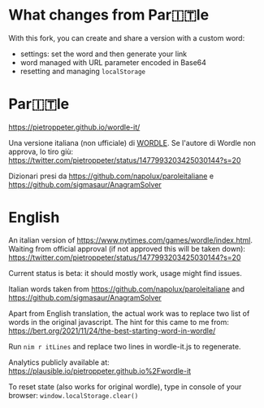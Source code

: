 # What changes from Par🇮🇹le

With this fork, you can create and share a version with a custom word:

- settings: set the word and then generate your link
- word managed with URL parameter encoded in Base64
- resetting and managing `localStorage`
# Par🇮🇹le

https://pietroppeter.github.io/wordle-it/

Una versione italiana (non ufficiale) di [WORDLE](https://www.nytimes.com/games/wordle/index.html). Se l'autore di Wordle non approva, lo tiro giù: https://twitter.com/pietroppeter/status/1477993203425030144?s=20

Dizionari presi da https://github.com/napolux/paroleitaliane e https://github.com/sigmasaur/AnagramSolver

# English

An italian version of https://www.nytimes.com/games/wordle/index.html. Waiting from official approval (if not approved this will be taken down): https://twitter.com/pietroppeter/status/1477993203425030144?s=20

Current status is beta: it should mostly work, usage might find issues.

Italian words taken from https://github.com/napolux/paroleitaliane and https://github.com/sigmasaur/AnagramSolver

Apart from English translation, the actual work was to replace two list of words in the original javascript. The hint for this came to me from: https://bert.org/2021/11/24/the-best-starting-word-in-wordle/

Run `nim r itLines` and replace two lines in wordle-it.js to regenerate.

Analytics publicly available at: https://plausible.io/pietroppeter.github.io%2Fwordle-it

To reset state (also works for original wordle), type in console of your browser: `window.localStorage.clear()`
